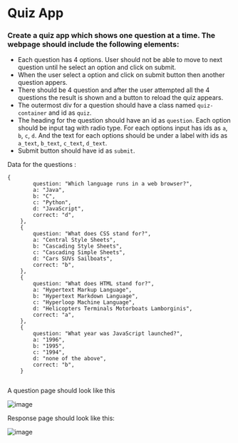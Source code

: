 # Quiz App

### Create a quiz app which shows one question at a time. The webpage should include the following elements:

- Each question has 4 options. User should not be able to move to next question until he select an option and click on submit.
- When the user select a option and click on submit button then another question appers.
- There should be 4 question and after the user attempted all the 4 questions the result is shown and a button to reload the quiz appears.
- The outermost div for a question should have a class named `quiz-container` and id as `quiz`.
- The heading for the question should have an id as `question`. Each option should be input tag with radio type. For each options input has ids as `a`, `b`, `c`, `d`. And the text for each options should be under a label with ids as `a_text`, `b_text`, `c_text`, `d_text`.
- Submit button should have id as `submit`.

Data for the questions :
```
{
        question: "Which language runs in a web browser?",
        a: "Java",
        b: "C",
        c: "Python",
        d: "JavaScript",
        correct: "d",
    },
    {
        question: "What does CSS stand for?",
        a: "Central Style Sheets",
        b: "Cascading Style Sheets",
        c: "Cascading Simple Sheets",
        d: "Cars SUVs Sailboats",
        correct: "b",
    },
    {
        question: "What does HTML stand for?",
        a: "Hypertext Markup Language",
        b: "Hypertext Markdown Language",
        c: "Hyperloop Machine Language",
        d: "Helicopters Terminals Motorboats Lamborginis",
        correct: "a",
    },
    {
        question: "What year was JavaScript launched?",
        a: "1996",
        b: "1995",
        c: "1994",
        d: "none of the above",
        correct: "b",
    }
    
 ```
A question page should look like this    

![image](https://user-images.githubusercontent.com/78348500/218151721-0e857b75-0f34-4c5a-b9b9-8dc9ef79ade8.png)

Response page should look like this:

![image](https://user-images.githubusercontent.com/78348500/218151949-dd00ee1e-a0c1-4876-8f61-8b4bde820b09.png)

